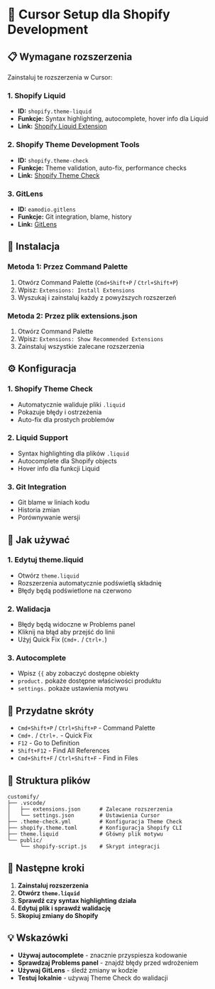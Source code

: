 # 🎨 Cursor Setup dla Shopify Development

## 📋 Wymagane rozszerzenia

Zainstaluj te rozszerzenia w Cursor:

### 1. **Shopify Liquid**
- **ID:** `shopify.theme-liquid`
- **Funkcje:** Syntax highlighting, autocomplete, hover info dla Liquid
- **Link:** [Shopify Liquid Extension](https://marketplace.visualstudio.com/items?itemName=shopify.theme-liquid)

### 2. **Shopify Theme Development Tools**
- **ID:** `shopify.theme-check`
- **Funkcje:** Theme validation, auto-fix, performance checks
- **Link:** [Shopify Theme Check](https://marketplace.visualstudio.com/items?itemName=shopify.theme-check)

### 3. **GitLens**
- **ID:** `eamodio.gitlens`
- **Funkcje:** Git integration, blame, history
- **Link:** [GitLens](https://marketplace.visualstudio.com/items?itemName=eamodio.gitlens)

## 🚀 Instalacja

### Metoda 1: Przez Command Palette
1. Otwórz Command Palette (`Cmd+Shift+P` / `Ctrl+Shift+P`)
2. Wpisz: `Extensions: Install Extensions`
3. Wyszukaj i zainstaluj każdy z powyższych rozszerzeń

### Metoda 2: Przez plik extensions.json
1. Otwórz Command Palette
2. Wpisz: `Extensions: Show Recommended Extensions`
3. Zainstaluj wszystkie zalecane rozszerzenia

## ⚙️ Konfiguracja

### 1. **Shopify Theme Check**
- Automatycznie waliduje pliki `.liquid`
- Pokazuje błędy i ostrzeżenia
- Auto-fix dla prostych problemów

### 2. **Liquid Support**
- Syntax highlighting dla plików `.liquid`
- Autocomplete dla Shopify objects
- Hover info dla funkcji Liquid

### 3. **Git Integration**
- Git blame w liniach kodu
- Historia zmian
- Porównywanie wersji

## 🎯 Jak używać

### 1. **Edytuj theme.liquid**
- Otwórz `theme.liquid`
- Rozszerzenia automatycznie podświetlą składnię
- Błędy będą podświetlone na czerwono

### 2. **Walidacja**
- Błędy będą widoczne w Problems panel
- Kliknij na błąd aby przejść do linii
- Użyj Quick Fix (`Cmd+.` / `Ctrl+.`)

### 3. **Autocomplete**
- Wpisz `{{` aby zobaczyć dostępne obiekty
- `product.` pokaże dostępne właściwości produktu
- `settings.` pokaże ustawienia motywu

## 🔧 Przydatne skróty

- `Cmd+Shift+P` / `Ctrl+Shift+P` - Command Palette
- `Cmd+.` / `Ctrl+.` - Quick Fix
- `F12` - Go to Definition
- `Shift+F12` - Find All References
- `Cmd+Shift+F` / `Ctrl+Shift+F` - Find in Files

## 📁 Struktura plików

```
customify/
├── .vscode/
│   ├── extensions.json      # Zalecane rozszerzenia
│   └── settings.json        # Ustawienia Cursor
├── .theme-check.yml         # Konfiguracja Theme Check
├── shopify.theme.toml       # Konfiguracja Shopify CLI
├── theme.liquid             # Główny plik motywu
└── public/
    └── shopify-script.js    # Skrypt integracji
```

## 🚀 Następne kroki

1. **Zainstaluj rozszerzenia**
2. **Otwórz `theme.liquid`**
3. **Sprawdź czy syntax highlighting działa**
4. **Edytuj plik i sprawdź walidację**
5. **Skopiuj zmiany do Shopify**

## 💡 Wskazówki

- **Używaj autocomplete** - znacznie przyspiesza kodowanie
- **Sprawdzaj Problems panel** - znajdź błędy przed wdrożeniem
- **Używaj GitLens** - śledź zmiany w kodzie
- **Testuj lokalnie** - używaj Theme Check do walidacji

